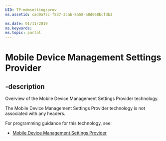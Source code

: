 ```yaml
---
UID: TP:mdmsettingsprov
ms.assetid: cad0a72c-f837-3cab-8a58-a0d068bcf3b3

ms.date: 01/11/2019
ms.keywords: 
ms.topic: portal
---
```


# Mobile Device Management Settings Provider

## -description

Overview of the Mobile Device Management Settings Provider technology.

The Mobile Device Management Settings Provider technology is not associated with any headers.

For programming guidance for this technology, see:
* [Mobile Device Management Settings Provider](/windows/desktop/mdmsettingsprov)

